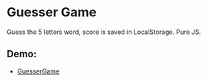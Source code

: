 # Guesser Game
Guess the 5 letters word, score is saved in LocalStorage. Pure JS.

## Demo:
- [GuesserGame](https://lucasvieiras.github.io/GuesserGame/)
